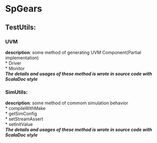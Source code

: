# SpGears
## TestUtils:
### **UVM** 
**description**: some method of generating UVM Component(Partial implementation)  
  \* Driver  
  \* Monitor  
  ***The details and usages of these method is wrote in source code with ScalaDoc style***  
### **SimUtils:**  
**description**: some method of commom simulation behavior  
  \* compileWithMake  
  \* getSimConfig  
  \* setStreamAssert  
  \* setInitValue  
  ***The details and usages of these method is wrote in source code with ScalaDoc style***  

